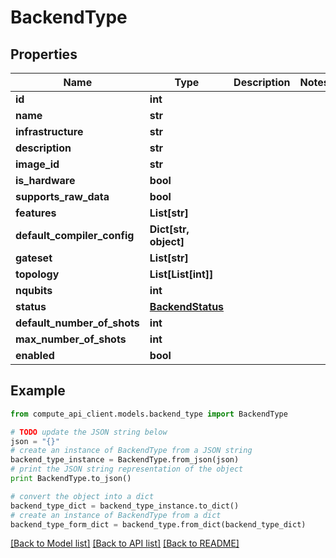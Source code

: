 # BackendType


## Properties
Name | Type | Description | Notes
------------ | ------------- | ------------- | -------------
**id** | **int** |  | 
**name** | **str** |  | 
**infrastructure** | **str** |  | 
**description** | **str** |  | 
**image_id** | **str** |  | 
**is_hardware** | **bool** |  | 
**supports_raw_data** | **bool** |  | 
**features** | **List[str]** |  | 
**default_compiler_config** | **Dict[str, object]** |  | 
**gateset** | **List[str]** |  | 
**topology** | **List[List[int]]** |  | 
**nqubits** | **int** |  | 
**status** | [**BackendStatus**](BackendStatus.md) |  | 
**default_number_of_shots** | **int** |  | 
**max_number_of_shots** | **int** |  | 
**enabled** | **bool** |  | 

## Example

```python
from compute_api_client.models.backend_type import BackendType

# TODO update the JSON string below
json = "{}"
# create an instance of BackendType from a JSON string
backend_type_instance = BackendType.from_json(json)
# print the JSON string representation of the object
print BackendType.to_json()

# convert the object into a dict
backend_type_dict = backend_type_instance.to_dict()
# create an instance of BackendType from a dict
backend_type_form_dict = backend_type.from_dict(backend_type_dict)
```
[[Back to Model list]](../README.md#documentation-for-models) [[Back to API list]](../README.md#documentation-for-api-endpoints) [[Back to README]](../README.md)


